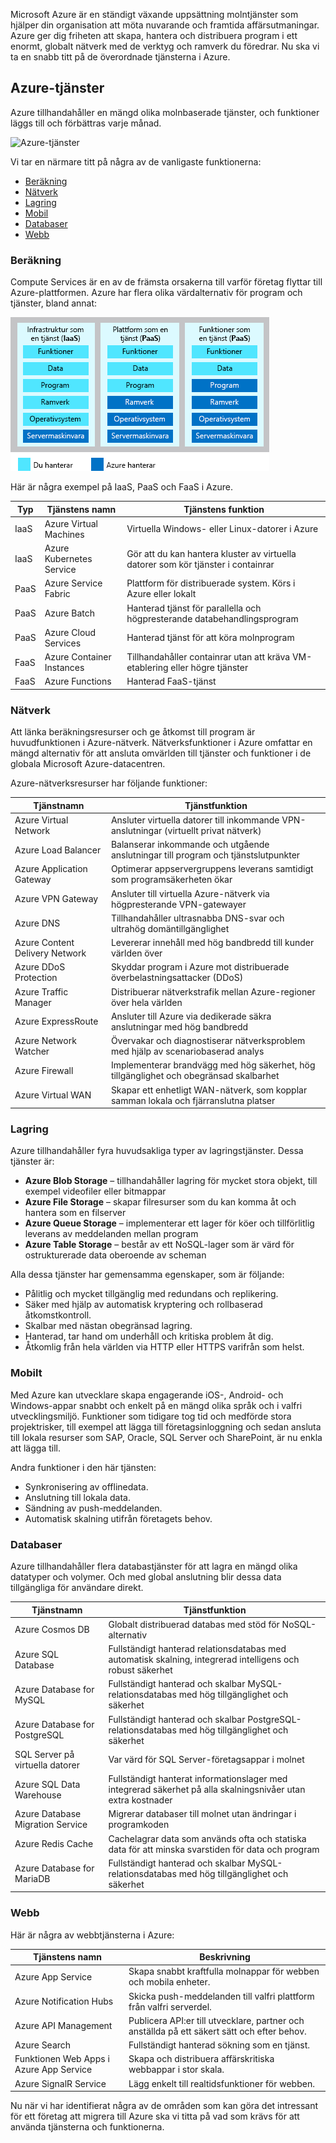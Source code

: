 Microsoft Azure är en ständigt växande uppsättning molntjänster som hjälper din organisation att möta nuvarande och framtida affärsutmaningar. Azure ger dig friheten att skapa, hantera och distribuera program i ett enormt, globalt nätverk med de verktyg och ramverk du föredrar. Nu ska vi ta en snabb titt på de överordnade tjänsterna i Azure.

## <a name="azure-services"></a>Azure-tjänster

Azure tillhandahåller en mängd olika molnbaserade tjänster, och funktioner läggs till och förbättras varje månad. 

![Azure-tjänster](../media-draft/2-image204.png)

Vi tar en närmare titt på några av de vanligaste funktionerna: 

- [Beräkning](#compute-services)
- [Nätverk](#networking-services)
- [Lagring](#storage-services)
- [Mobil](#mobil-services)
- [Databaser](#database-services)
- [Webb](#web-services)

<a name="compute-services"></a>

### <a name="compute"></a>Beräkning

Compute Services är en av de främsta orsakerna till varför företag flyttar till Azure-plattformen. Azure har flera olika värdalternativ för program och tjänster, bland annat:

![Jämförelse mellan IaaS, PaaS och FaaS](../media/2-iaas-paas-faas.png)

Här är några exempel på IaaS, PaaS och FaaS i Azure.

|  Typ  |  Tjänstens namn             | Tjänstens funktion                                                         |
|--------|---------------------------|--------------------------------------------------------------------------|
| IaaS   | Azure Virtual Machines    | Virtuella Windows- eller Linux-datorer i Azure                                     | 
| IaaS   | Azure Kubernetes Service  | Gör att du kan hantera kluster av virtuella datorer som kör tjänster i containrar   |
| PaaS   | Azure Service Fabric      | Plattform för distribuerade system. Körs i Azure eller lokalt               |
| PaaS   | Azure Batch               | Hanterad tjänst för parallella och högpresterande databehandlingsprogram |
| PaaS   | Azure Cloud Services      | Hanterad tjänst för att köra molnprogram                           |
| FaaS   | Azure Container Instances | Tillhandahåller containrar utan att kräva VM-etablering eller högre tjänster    |
| FaaS   | Azure Functions           | Hanterad FaaS-tjänst                                                     |

<a name="network-services"></a>

### <a name="networking"></a>Nätverk

Att länka beräkningsresurser och ge åtkomst till program är huvudfunktionen i Azure-nätverk. Nätverksfunktioner i Azure omfattar en mängd alternativ för att ansluta omvärlden till tjänster och funktioner i de globala Microsoft Azure-datacentren.

Azure-nätverksresurser har följande funktioner:

|  Tjänstnamn             | Tjänstfunktion                                                                     |
| -------------             | -------------                                                                        |
| Azure Virtual Network     | Ansluter virtuella datorer till inkommande VPN-anslutningar (virtuellt privat nätverk)                   |
| Azure Load Balancer       | Balanserar inkommande och utgående anslutningar till program och tjänstslutpunkter       |
| Azure Application Gateway | Optimerar appservergruppens leverans samtidigt som programsäkerheten ökar             |
| Azure VPN Gateway         | Ansluter till virtuella Azure-nätverk via högpresterande VPN-gatewayer                |
| Azure DNS                 | Tillhandahåller ultrasnabba DNS-svar och ultrahög domäntillgänglighet                 |
| Azure Content Delivery Network  | Levererar innehåll med hög bandbredd till kunder världen över                          |
| Azure DDoS Protection     | Skyddar program i Azure mot distribuerade överbelastningsattacker (DDoS) |
| Azure Traffic Manager     | Distribuerar nätverkstrafik mellan Azure-regioner över hela världen                           |
| Azure ExpressRoute        | Ansluter till Azure via dedikerade säkra anslutningar med hög bandbredd                   |
| Azure Network Watcher     | Övervakar och diagnostiserar nätverksproblem med hjälp av scenariobaserad analys                  |
| Azure Firewall            | Implementerar brandvägg med hög säkerhet, hög tillgänglighet och obegränsad skalbarhet      |
| Azure Virtual WAN         | Skapar ett enhetligt WAN-nätverk, som kopplar samman lokala och fjärranslutna platser         |

<a name="storage-services"></a>

### <a name="storage"></a>Lagring

Azure tillhandahåller fyra huvudsakliga typer av lagringstjänster. Dessa tjänster är:

- **Azure Blob Storage** – tillhandahåller lagring för mycket stora objekt, till exempel videofiler eller bitmappar
- **Azure File Storage** – skapar filresurser som du kan komma åt och hantera som en filserver
- **Azure Queue Storage** – implementerar ett lager för köer och tillförlitlig leverans av meddelanden mellan program
- **Azure Table Storage** – består av ett NoSQL-lager som är värd för ostrukturerade data oberoende av scheman

Alla dessa tjänster har gemensamma egenskaper, som är följande:

- Pålitlig och mycket tillgänglig med redundans och replikering.
- Säker med hjälp av automatisk kryptering och rollbaserad åtkomstkontroll.
- Skalbar med nästan obegränsad lagring.
- Hanterad, tar hand om underhåll och kritiska problem åt dig.
- Åtkomlig från hela världen via HTTP eller HTTPS varifrån som helst.

<a name="mobile-services"></a>

### <a name="mobile"></a>Mobilt

Med Azure kan utvecklare skapa engagerande iOS-, Android- och Windows-appar snabbt och enkelt på en mängd olika språk och i valfri utvecklingsmiljö. Funktioner som tidigare tog tid och medförde stora projektrisker, till exempel att lägga till företagsinloggning och sedan ansluta till lokala resurser som SAP, Oracle, SQL Server och SharePoint, är nu enkla att lägga till.

Andra funktioner i den här tjänsten:

- Synkronisering av offlinedata.
- Anslutning till lokala data.
- Sändning av push-meddelanden.
- Automatisk skalning utifrån företagets behov.

<a name="database-services"></a>

### <a name="databases"></a>Databaser

Azure tillhandahåller flera databastjänster för att lagra en mängd olika datatyper och volymer. Och med global anslutning blir dessa data tillgängliga för användare direkt.

|  Tjänstnamn              | Tjänstfunktion                                                                                |
| -------------              | -------------                                                                                   |
| Azure Cosmos DB            | Globalt distribuerad databas med stöd för NoSQL-alternativ                                       |
| Azure SQL Database         | Fullständigt hanterad relationsdatabas med automatisk skalning, integrerad intelligens och robust säkerhet    |
| Azure Database for MySQL   | Fullständigt hanterad och skalbar MySQL-relationsdatabas med hög tillgänglighet och säkerhet        |
| Azure Database for PostgreSQL   | Fullständigt hanterad och skalbar PostgreSQL-relationsdatabas med hög tillgänglighet och säkerhet   |
| SQL Server på virtuella datorer          | Var värd för SQL Server-företagsappar i molnet                                                    |
| Azure SQL Data Warehouse   | Fullständigt hanterat informationslager med integrerad säkerhet på alla skalningsnivåer utan extra kostnader    |
| Azure Database Migration Service    | Migrerar databaser till molnet utan ändringar i programkoden                  |
| Azure Redis Cache          | Cachelagrar data som används ofta och statiska data för att minska svarstiden för data och program                   |
| Azure Database for MariaDB | Fullständigt hanterad och skalbar MySQL-relationsdatabas med hög tillgänglighet och säkerhet        |

<a name="web-services"></a>

### <a name="web"></a>Webb

Här är några av webbtjänsterna i Azure:

| Tjänstens namn | Beskrivning |
|--------------|-------------|
| Azure App Service | Skapa snabbt kraftfulla molnappar för webben och mobila enheter. |
| Azure Notification Hubs |Skicka push-meddelanden till valfri plattform från valfri serverdel. |
| Azure API Management | Publicera API:er till utvecklare, partner och anställda på ett säkert sätt och efter behov. |
| Azure Search | Fullständigt hanterad sökning som en tjänst. |
| Funktionen Web Apps i Azure App Service | Skapa och distribuera affärskritiska webbappar i stor skala. |
| Azure SignalR Service | Lägg enkelt till realtidsfunktioner för webben. |

Nu när vi har identifierat några av de områden som kan göra det intressant för ett företag att migrera till Azure ska vi titta på vad som krävs för att använda tjänsterna och funktionerna.
